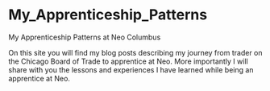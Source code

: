 My_Apprenticeship_Patterns
==========================

My Apprenticeship Patterns at Neo Columbus 

On this site you will find my blog posts describing my journey from trader on the Chicago Board of Trade to apprentice at Neo. More importantly I will share with you the lessons and experiences I have learned while being an apprentice at Neo.
